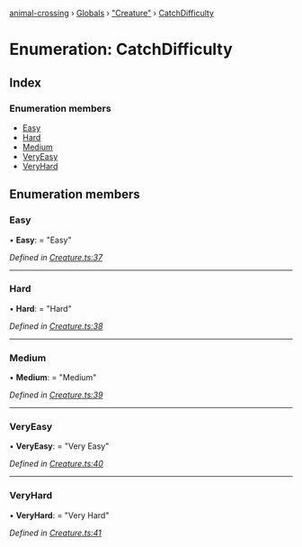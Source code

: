 [animal-crossing](../README.md) › [Globals](../globals.md) › ["Creature"](../modules/_creature_.md) › [CatchDifficulty](_creature_.catchdifficulty.md)

# Enumeration: CatchDifficulty

## Index

### Enumeration members

* [Easy](_creature_.catchdifficulty.md#easy)
* [Hard](_creature_.catchdifficulty.md#hard)
* [Medium](_creature_.catchdifficulty.md#medium)
* [VeryEasy](_creature_.catchdifficulty.md#veryeasy)
* [VeryHard](_creature_.catchdifficulty.md#veryhard)

## Enumeration members

###  Easy

• **Easy**: = "Easy"

*Defined in [Creature.ts:37](https://github.com/Norviah/animal-crossing/blob/267b9fa/module/types/Creature.ts#L37)*

___

###  Hard

• **Hard**: = "Hard"

*Defined in [Creature.ts:38](https://github.com/Norviah/animal-crossing/blob/267b9fa/module/types/Creature.ts#L38)*

___

###  Medium

• **Medium**: = "Medium"

*Defined in [Creature.ts:39](https://github.com/Norviah/animal-crossing/blob/267b9fa/module/types/Creature.ts#L39)*

___

###  VeryEasy

• **VeryEasy**: = "Very Easy"

*Defined in [Creature.ts:40](https://github.com/Norviah/animal-crossing/blob/267b9fa/module/types/Creature.ts#L40)*

___

###  VeryHard

• **VeryHard**: = "Very Hard"

*Defined in [Creature.ts:41](https://github.com/Norviah/animal-crossing/blob/267b9fa/module/types/Creature.ts#L41)*
